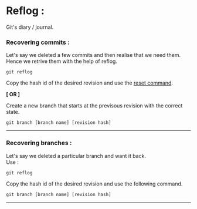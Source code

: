 # **Reflog :**  

Git's diary / journal. 

### **Recovering commits :**  

Let's say we deleted a few commits and then realise that we need them.  
Hence we retrive them with the help of reflog.

```
git reflog
```

Copy the hash id of the desired revision and use the [reset command](https://github.com/AshwanthramKL/Git/blob/main/5.%20Undoing%20in%20Git.md#reset-).

**[ OR ]**

Create a new branch that starts at the previsous revision with the correct state.
```
git branch [branch name] [revision hash]
```  
___

### **Recovering branches :**

Let's say we deleted a particular branch and want it back.  
Use :

```
git reflog
```

Copy the hash id of the desired revision and use the following command.

```
git branch [branch name] [revision hash]
```

___
